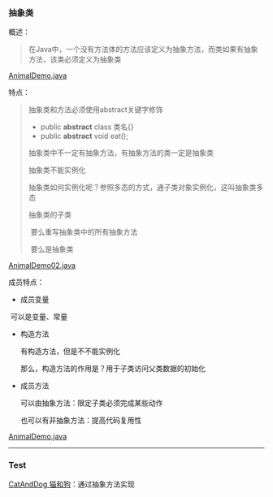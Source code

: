 ### 抽象类

概述：

> 在Java中，一个没有方法体的方法应该定义为抽象方法，而类如果有抽象方法，该类必须定义为抽象类

[AnimalDemo.java](/./code/Abstract/AnimalDemo.java)

特点：

> 抽象类和方法必须使用abstract关键字修饰
>
> - public **abstract** class 类名{}
> - public **abstract** void eat();
>
> 抽象类中不一定有抽象方法，有抽象方法的类一定是抽象类
>
> 抽象类不能实例化
>
> ​	抽象类如何实例化呢？参照多态的方式，通子类对象实例化，这叫抽象类多态
>
> 抽象类的子类
>
> ​	要么重写抽象类中的所有抽象方法
>
> ​	要么是抽象类

[AnimalDemo02.java](/./code/Abstract01/AnimalDemo.java)

成员特点：

- 成员变量

​		可以是变量、常量

- 构造方法

  有构造方法，但是不不能实例化

  那么，构造方法的作用是？用于子类访问父类数据的初始化

- 成员方法

  可以由抽象方法：限定子类必须完成某些动作

  也可以有非抽象方法：提高代码复用性

[AnimalDemo.java](/./code/Abstract02/AnimalDemo.java)



----

### Test

[CatAndDog 猫和狗](/./code/AbstractCatandDog/AnimalDemo.java)：通过抽象方法实现




